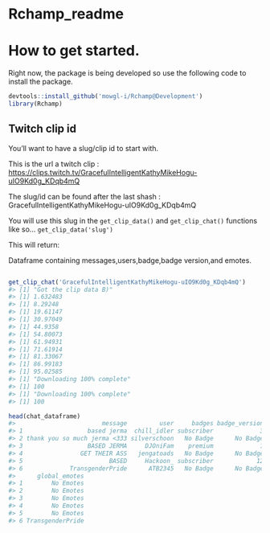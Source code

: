 Rchamp\_readme
================

# How to get started.

Right now, the package is being developed so use the following code to
install the package.

``` r
devtools::install_github('mowgl-i/Rchamp@Development')
library(Rchamp)
```

## Twitch clip id

You’ll want to have a slug/clip id to start with.

This is the url a twitch clip :
<https://clips.twitch.tv/GracefulIntelligentKathyMikeHogu-uIO9Kd0g_KDqb4mQ>

The slug/id can be found after the last shash :
GracefulIntelligentKathyMikeHogu-uIO9Kd0g\_KDqb4mQ

You will use this slug in the `get_clip_data()` and `get_clip_chat()`
functions like so… `get_clip_data('slug')`

This will return:

Dataframe containing messages,users,badge,badge version,and emotes.

``` r

get_clip_chat('GracefulIntelligentKathyMikeHogu-uIO9Kd0g_KDqb4mQ')
#> [1] "Got the clip data B)"
#> [1] 1.632483
#> [1] 8.29248
#> [1] 19.61147
#> [1] 30.97049
#> [1] 44.9358
#> [1] 54.80073
#> [1] 61.94931
#> [1] 71.61914
#> [1] 81.33067
#> [1] 86.99183
#> [1] 95.02585
#> [1] "Downloading 100% complete"
#> [1] 100
#> [1] "Downloading 100% complete"
#> [1] 100
```

``` r
head(chat_dataframe)
#>                        message         user     badges badge_version
#> 1                  based jerma  chill_idler subscriber             3
#> 2 thank you so much jerma <333 silverschoon   No Badge      No Badge
#> 3                  BASED JERMA     DJOniFam    premium             1
#> 4                GET THEIR ASS   jengatoads   No Badge      No Badge
#> 5                        BASED     Hackoon_ subscriber            12
#> 6             TransgenderPride      ATB2345   No Badge      No Badge
#>      global_emotes
#> 1        No Emotes
#> 2        No Emotes
#> 3        No Emotes
#> 4        No Emotes
#> 5        No Emotes
#> 6 TransgenderPride
```
